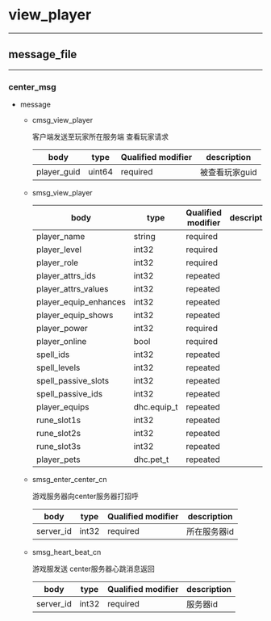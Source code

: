 # view_player

---

## message_file 

---
### center_msg
- message
  - cmsg_view_player

    客户端发送至玩家所在服务端 查看玩家请求

    | body | type | Qualified modifier | description |
    | ---- | ---- | ------------------ | ----------- |
    | player_guid | uint64 | required | 被查看玩家guid |

  - smsg_view_player

    | body | type | Qualified modifier | description |
    | ---- | ---- | ------------------ | ----------- |
    | player_name | string | required |  |
    | player_level | int32  | required |  |
    | player_role | int32  | required  |  |
    | player_attrs_ids | int32  | repeated |  |
    | player_attrs_values | int32 | repeated |  |
    | player_equip_enhances | int32 | repeated |  |
    | player_equip_shows | int32 | repeated |  |
    | player_power | int32 | required |  |
    | player_online | bool | required |  |
    | spell_ids | int32 | repeated |  |
    | spell_levels | int32 | repeated |  |
    | spell_passive_slots | int32 | repeated |  |
    | spell_passive_ids | int32 | repeated |  |
    | player_equips | dhc.equip_t | repeated |  |
    | rune_slot1s | int32 | repeated |  |
    | rune_slot2s | int32 | repeated |  |
    | rune_slot3s | int32 | repeated |  |
    | player_pets | dhc.pet_t | repeated |  |

  - smsg_enter_center_cn

    游戏服务器向center服务器打招呼

    | body | type | Qualified modifier | description |
    | ---- | ---- | ------------------ | ----------- |
    | server_id | int32 | required | 所在服务器id |

  - smsg_heart_beat_cn

    游戏服发送 center服务器心跳消息返回

    | body | type | Qualified modifier | description |
    | ---- | ---- | ------------------ | ----------- |
    | server_id | int32 | required | 服务器id |